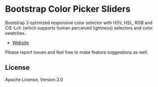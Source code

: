 # Bootstrap Color Picker Sliders

Bootstrap 3 optimized responsive color selector with HSV, HSL, RGB and CIE-Lch (which supports human perceived lightness) selectors and color swatches.

- [Website](http://www.virtuosoft.eu/code/bootstrap-colorpickersliders/)

Please report issues and feel free to make feature suggestions as well.

## License

Apache License, Version 2.0
